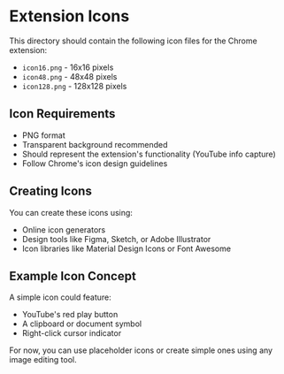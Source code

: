 # Extension Icons

This directory should contain the following icon files for the Chrome extension:

- `icon16.png` - 16x16 pixels
- `icon48.png` - 48x48 pixels  
- `icon128.png` - 128x128 pixels

## Icon Requirements

- PNG format
- Transparent background recommended
- Should represent the extension's functionality (YouTube info capture)
- Follow Chrome's icon design guidelines

## Creating Icons

You can create these icons using:
- Online icon generators
- Design tools like Figma, Sketch, or Adobe Illustrator
- Icon libraries like Material Design Icons or Font Awesome

## Example Icon Concept

A simple icon could feature:
- YouTube's red play button
- A clipboard or document symbol
- Right-click cursor indicator

For now, you can use placeholder icons or create simple ones using any image editing tool. 